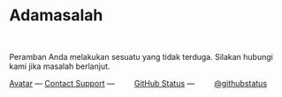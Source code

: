 <!DOCTYPE html>
<html>
  <head>
      <h1>Adamasalah</h1>
      <p>Peramban Anda melakukan sesuatu yang tidak terduga. Silakan hubungi kami jika masalah berlanjut.</p>
      <a href="avatar_url": a href="https://avatars2.githubusercontent.com/u/48804514?v=4">Avatar</a> &mdash;
        <a href="https://github.com/contact">Contact Support</a> &mdash;
        <a href="https://githubstatus.com">GitHub Status</a> &mdash;
        <a href="https://twitter.com/githubstatus">@githubstatus</a>
          <div class="container">
            </head>
      <body>
